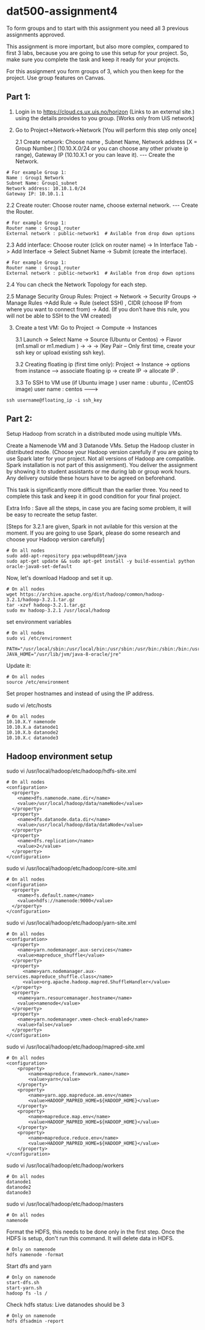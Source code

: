# dat500-assignment4

To form groups and to start with this assignment you need all 3 previous assignments approved.

This assignment is more important, but also more complex, compared to first 3 labs, because you are going to use this setup for your project. So, make sure you complete the task and keep it ready for your projects.  

For this assignment you form groups of 3, which you then keep for the project. Use group features on Canvas. 

## Part 1: 

1. Login in to https://cloud.cs.ux.uis.no/horizon (Links to an external site.) using the details provides to you group. [Works only from UiS network]
2. Go to Project->Network->Network  [You will perform this step only once] 

   2.1 Create network: Choose name , Subnet Name, Network address [X = Group Number.] (10.10.X.0/24 or you can choose any other private ip range), Gateway IP (10.10.X.1 or you can leave it).  --- Create the Network. 
```
# For example Group 1: 
Name : Group1_Network
Subnet Name: Group1_subnet
Network address: 10.10.1.0/24
Gateway IP: 10.10.1.1
```

   2.2 Create router: Choose router name, choose external network. --- Create the Router. 
```
# For example Group 1: 
Router name : Group1_router
External network : public-network1  # Avilable from drop down options
```

   2.3 Add interface: Choose router (click on router name) -> In Interface Tab -> Add Interface -> Select Subnet Name -> Submit (create the interface). 
```
# For example Group 1: 
Router name : Group1_router
External network : public-network1  # Avilable from drop down options
```

   2.4 You can check the Network Topology for each step. 

   2.5 Manage Security Group Rules: Project -> Network -> Security Groups -> Manage Rules ->Add Rule -> Rule (select SSH) , CIDR (choose IP from where you want to connect from) -> Add.   (If you don’t have this rule, you will not be able to SSH to the VM created)


3. Create a test VM: Go to Project -> Compute -> Instances 

   3.1 Launch -> Select Name -> Source (Ubuntu or Centos) -> Flavor (m1.small or m1.medium ) -> -> -> (Key Pair – Only first time, create your ssh key or upload existing ssh key).

   3.2 Creating floating ip (first time only): Project -> Instance -> options from instance --> associate floating ip -> create IP -> allocate IP .

   3.3 To SSH to VM use (if Ubuntu image ) user name : ubuntu ,  (CentOS image) user name : centos  --->      
```
ssh username@floating_ip -i ssh_key
```

## Part 2: 

Setup Hadoop from scratch in a distributed mode using multiple VMs. 

Create a Namenode VM and 3 Datanode VMs. 
Setup the Hadoop cluster in distributed mode. (Choose your Hadoop version carefully if you are going to use Spark later for your project. Not all versions of Hadoop are compatible. Spark installation is not part of this assignment). 
You deliver the assignment by showing it to student assistants or me during lab or group work hours. Any delivery outside these hours have to be agreed on beforehand. 

This task is significantly more difficult than the earlier three. You need to complete this task and keep it in good condition for your final project. 

Extra Info : Save all the steps, in case you are facing some problem, it will be easy to recreate the setup faster. 

[Steps for 3.2.1 are given, Spark in not avilable for this version at the moment. If you are going to use Spark, please do some research and choose your Hadoop version carefully]

```
# On all nodes
sudo add-apt-repository ppa:webupd8team/java
sudo apt-get update && sudo apt-get install -y build-essential python oracle-java8-set-default
```

Now, let's download Hadoop and set it up.
```
# On all nodes
wget https://archive.apache.org/dist/hadoop/common/hadoop-3.2.1/hadoop-3.2.1.tar.gz
tar -xzvf hadoop-3.2.1.tar.gz
sudo mv hadoop-3.2.1 /usr/local/hadoop
```
set environment variables
```
# On all nodes
sudo vi /etc/environment

PATH="/usr/local/sbin:/usr/local/bin:/usr/sbin:/usr/bin:/sbin:/bin:/usr/games:/usr/local/games:/usr/local/hadoop/bin:/usr/local/hadoop/sbin"
JAVA_HOME="/usr/lib/jvm/java-8-oracle/jre"
```

Update it:
```
# On all nodes
source /etc/environment
```

Set proper hostnames and instead of using the IP address.

sudo vi /etc/hosts
```
# On all nodes
10.10.X.Y namenode
10.10.X.a datanode1
10.10.X.b datanode2
10.10.X.c datanode3
```

## Hadoop environment setup
sudo vi /usr/local/hadoop/etc/hadoop/hdfs-site.xml

```
# On all nodes
<configuration>
  <property>
    <name>dfs.namenode.name.dir</name>
    <value>/usr/local/hadoop/data/nameNode</value>
  </property>
  <property>
    <name>dfs.datanode.data.dir</name>
    <value>/usr/local/hadoop/data/dataNode</value>
  </property>
  <property>
    <name>dfs.replication</name>
    <value>2</value>
  </property>
</configuration>
```

sudo vi /usr/local/hadoop/etc/hadoop/core-site.xml

```
# On all nodes
<configuration>
  <property>
    <name>fs.default.name</name>
    <value>hdfs://namenode:9000</value>
  </property>
</configuration>
```

sudo vi /usr/local/hadoop/etc/hadoop/yarn-site.xml
```
# On all nodes
<configuration>
  <property>
    <name>yarn.nodemanager.aux-services</name>
    <value>mapreduce_shuffle</value>
  </property>
  <property>
      <name>yarn.nodemanager.aux-services.mapreduce_shuffle.class</name>
      <value>org.apache.hadoop.mapred.ShuffleHandler</value>
  </property>
  <property>
    <name>yarn.resourcemanager.hostname</name>
    <value>namenode</value>
  </property>
  <property>
    <name>yarn.nodemanager.vmem-check-enabled</name>
    <value>false</value>
  </property>
</configuration>
```

sudo vi /usr/local/hadoop/etc/hadoop/mapred-site.xml
```
# On all nodes
<configuration>
    <property>
        <name>mapreduce.framework.name</name>
        <value>yarn</value>
    </property>
    <property>
        <name>yarn.app.mapreduce.am.env</name>
        <value>HADOOP_MAPRED_HOME=${HADOOP_HOME}</value>
    </property>
    <property>
        <name>mapreduce.map.env</name>
        <value>HADOOP_MAPRED_HOME=${HADOOP_HOME}</value>
    </property>
    <property>
        <name>mapreduce.reduce.env</name>
        <value>HADOOP_MAPRED_HOME=${HADOOP_HOME}</value>
    </property>
</configuration>
```

sudo vi /usr/local/hadoop/etc/hadoop/workers
```
# On all nodes
datanode1
datanode2
datanode3
```

sudo vi /usr/local/hadoop/etc/hadoop/masters
```
# On all nodes
namenode
```

Format the HDFS, this needs to be done only in the first step. Once the HDFS is setup, don't run this command. It will delete data in HDFS.
```
# Only on namenode
hdfs namenode -format
```

Start dfs and yarn
```
# Only on namenode
start-dfs.sh
start-yarn.sh
hadoop fs -ls /
```

Check hdfs status: Live datanodes should be 3
```
# Only on namenode
hdfs dfsadmin -report
```


```
```
